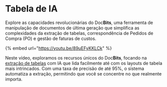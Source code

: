 # Tabela de IA

Explore as capacidades revolucionárias do Doc**Bits**, uma ferramenta de manipulação de documentos de última geração que simplifica as complexidades da extração de tabelas, correspondência de Pedidos de Compra (PO) e gestão de faturas de custos.



{% embed url="https://youtu.be/89uEFyKKLCk" %}

Neste vídeo, exploramos os recursos únicos do Doc**Bits**, focando na [extração de tabelas](https://docbits.com/doc/table-extraction/) com IA que lida facilmente até com os layouts de tabela mais intrincados. Com uma taxa de precisão de até 95%, o sistema automatiza a extração, permitindo que você se concentre no que realmente importa.
